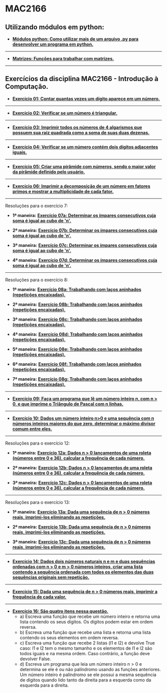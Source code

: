 # MAC2166
## Utilizando módulos em python:

* [**Módulos python: Como utilizar mais de um arquivo .py para desenvolver um programa em python.**](https://github.com/devpedro-br/MAC2166/tree/master/modulos_python/)
---
* [**Matrizes: Funções para trabalhar com matrizes.**](https://github.com/devpedro-br/MAC2166/tree/master/matriz/)
---
## Exercícios da disciplina MAC2166 - Introdução à Computação.

* [**Exercício 01: Contar quantas vezes um dígito aparece em um número.**](https://github.com/devpedro-br/MAC2166/blob/master/exercicio_01.py)
---
* [**Exercício 02: Verificar se um número é triangular.**](https://github.com/devpedro-br/MAC2166/blob/master/exercicio_02.py)
---
* [**Exercício 03: Imprimir todos os números de 4 algarismos que possuem sua raiz quadrada como a soma de suas duas dezenas.**](https://github.com/devpedro-br/MAC2166/blob/master/exercicio_03.py)
---
* [**Exercício 04: Verificar se um número contém dois dígitos adjacentes iguais.**](https://github.com/devpedro-br/MAC2166/blob/master/exercicio_04.py)
---
* [**Exercício 05: Criar uma pirâmide com números, sendo o maior valor da pirâmide definido pelo usuário.**](https://github.com/devpedro-br/MAC2166/blob/master/exercicio_05.py)
---
* [**Exercício 06: Imprimir a decomposição de um número em fatores primos e mostrar a multiplicidade de cada fator.**](https://github.com/devpedro-br/MAC2166/blob/master/exercicio_06.py)
---
Resoluções para o exercício 7:

* **1ª maneira:** [**Exercício 07a: Determinar os ímpares consecutivos cuja soma é igual ao cubo de 'n'.**](https://github.com/devpedro-br/MAC2166/blob/master/exercicio_07a.py)

* **2ª maneira:** [**Exercício 07b: Determinar os ímpares consecutivos cuja soma é igual ao cubo de 'n'.**](https://github.com/devpedro-br/MAC2166/blob/master/exercicio_07b.py)

* **3ª maneira:** [**Exercício 07c: Determinar os ímpares consecutivos cuja soma é igual ao cubo de 'n'.**](https://github.com/devpedro-br/MAC2166/blob/master/exercicio_07c.py)

* **4ª maneira:** [**Exercício 07d: Determinar os ímpares consecutivos cuja soma é igual ao cubo de 'n'.**](https://github.com/devpedro-br/MAC2166/blob/master/exercicio_07d.py)
---
Resoluções para o exercício 8:

* **1ª maneira:** [**Exercício 08a: Trabalhando com laços aninhados (repetições encaixadas).**](https://github.com/devpedro-br/MAC2166/blob/master/exercicio_08a.py)

* **2ª maneira:** [**Exercício 08b: Trabalhando com laços aninhados (repetições encaixadas).**](https://github.com/devpedro-br/MAC2166/blob/master/exercicio_08b.py)

* **3ª maneira:** [**Exercício 08c: Trabalhando com laços aninhados (repetições encaixadas).**](https://github.com/devpedro-br/MAC2166/blob/master/exercicio_08c.py)

* **4ª maneira:** [**Exercício 08d: Trabalhando com laços aninhados (repetições encaixadas).**](https://github.com/devpedro-br/MAC2166/blob/master/exercicio_08d.py)

* **5ª maneira:** [**Exercício 08e: Trabalhando com laços aninhados (repetições encaixadas).**](https://github.com/devpedro-br/MAC2166/blob/master/exercicio_08e.py)

* **6ª maneira:** [**Exercício 08f: Trabalhando com laços aninhados (repetições encaixadas).**](https://github.com/devpedro-br/MAC2166/blob/master/exercicio_08f.py)

* **7ª maneira:** [**Exercício 08g: Trabalhando com laços aninhados (repetições encaixadas).**](https://github.com/devpedro-br/MAC2166/blob/master/exercicio_08g.py)
---
* [**Exercício 09: Faça um programa que lê um número inteiro n, com n > 0, e que imprime o Triângulo de Pascal com n linhas.**](https://github.com/devpedro-br/MAC2166/blob/master/exercicio_09.py)
---
* [**Exercício 10: Dados um número inteiro n>0 e uma sequência com n números inteiros maiores do que zero, determinar o máximo divisor comum entre eles.**](https://github.com/devpedro-br/MAC2166/blob/master/exercicio_10.py)
---
Resoluções para o exercício 12:

* **1ª maneira:** [**Exercício 12a: Dados n > 0 lançamentos de uma roleta (números entre 0 e 36), calcular a frequência de cada número.**](https://github.com/devpedro-br/MAC2166/blob/master/exercicio_12a.py)

* **2ª maneira:** [**Exercício 12b: Dados n > 0 lançamentos de uma roleta (números entre 0 e 36), calcular a frequência de cada número.**](https://github.com/devpedro-br/MAC2166/blob/master/exercicio_12b.py)

* **3ª maneira:** [**Exercício 12c: Dados n > 0 lançamentos de uma roleta (números entre 0 e 36), calcular a frequência de cada número.**](https://github.com/devpedro-br/MAC2166/blob/master/exercicio_12c.py)
---
Resoluções para o exercício 13:

* **1ª maneira:** [**Exercício 13a: Dada uma sequência de n > 0 números reais, imprimi-los eliminando as repetições.**](https://github.com/devpedro-br/MAC2166/blob/master/exercicio_13a.py)

* **2ª maneira:** [**Exercício 13b: Dada uma sequência de n > 0 números reais, imprimi-los eliminando as repetições.**](https://github.com/devpedro-br/MAC2166/blob/master/exercicio_13b.py)

* **3ª maneira:** [**Exercício 13c: Dada uma sequência de n > 0 números reais, imprimi-los eliminando as repetições.**](https://github.com/devpedro-br/MAC2166/blob/master/exercicio_13c.py)
---
* [**Exercício 14: Dados dois números naturais n e m e duas sequências ordenadas com n > 0 e m > 0 números inteiros, criar uma lista contendo a sequência ordenada com todos os elementos das duas sequências originais sem repetição.**](https://github.com/devpedro-br/MAC2166/blob/master/exercicio_14.py)
---
* [**Exercício 15: Dada uma sequência de n > 0 números reais, imprimir a frequência de cada valor.**](https://github.com/devpedro-br/MAC2166/blob/master/exercicio_15.py)
---
* [**Exercício 16: São quatro itens nessa questão.**](https://github.com/devpedro-br/MAC2166/blob/master/exercicio_16.py)
  * a) Escreva uma função que recebe um número inteiro e retorna uma lista contendo os seus dígitos. Os dígitos podem estar em ordem reversa.
  * b) Escreva uma função que recebe uma lista e retorna uma lista contendo os seus elementos em ordem reversa.
  * c) Escreva uma função que recebe 2 listas (l1 e l2) e devolve True caso: l1 e l2 tem o mesmo tamanho e os elementos de l1 e l2 são todos iguais e na mesma ordem. Caso contrário, a função deve devolver False.
  * d) Escreva um programa que leia um número inteiro n > 0 e determina se ele é ou não palíndromo usando as funções anteriores. Um número inteiro é palíndromo se ele possui a mesma sequência de dígitos quando lido tanto da direita para a esquerda como da esquerda para a direita.
